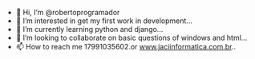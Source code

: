 - 👋 Hi, I’m @robertoprogramador
- 👀 I’m interested in get my first work in development...
- 🌱 I’m currently learning python and django...
- 💞️ I’m looking to collaborate on basic questions of windows and html...
- 📫 How to reach me 17991035602.or www.jaciinformatica.com.br..

<!---
robertoprogramador/robertoprogramador is a ✨ special ✨ repository because its `README.md` (this file) appears on your GitHub profile.
You can click the Preview link to take a look at your changes.
--->
